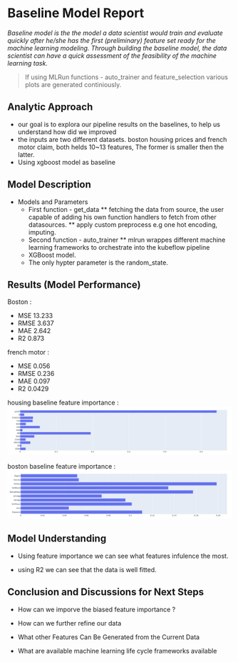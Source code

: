 # Baseline Model Report

_Baseline model is the the model a data scientist would train and evaluate quickly after he/she has the first (preliminary) feature set ready for the machine learning modeling. Through building the baseline model, the data scientist can have a quick assessment of the feasibility of the machine learning task._

> If using MLRun functions - auto_trainer and feature_selection various plots are generated continiously. 

## Analytic Approach
* our goal is to explora our pipeline results on the baselines, to help us understand how did we improved
* the inputs are two different datasets. boston housing prices and french motor claim, both helds 10~13 features, The former is smaller then the latter.
* Using xgboost model as baseline

## Model Description

* Models and Parameters
	* First function - get_data 
	** fetching the data from source, the user capable of adding his own function handlers to fetch from other datasources.
	** apply custom preprocess e.g one hot encoding, imputing.
	* Second function - auto_trainer
	** mlrun wrappes different machine learning frameworks to orchestrate into the kubeflow pipeline
	* XGBoost model.
	* The only hypter parameter is the random_state.


## Results (Model Performance)
Boston :
* MSE 13.233
* RMSE 3.637
* MAE 2.642
* R2 0.873

french motor :
* MSE 0.056
* RMSE 0.236
* MAE 0.097
* R2 0.0429

housing baseline feature importance : 
![housing_baseline](housing_baseline.jpeg)

boston baseline feature importance : 
![motor_baseline](motor_baseline.jpeg)

## Model Understanding

* Using feature importance we can see what features infulence the most.

* using R2 we can see that the data is well fitted.



## Conclusion and Discussions for Next Steps

* How can we imporve the biased feature importance ?

* How can we further refine our data

* What other Features Can Be Generated from the Current Data

* What are available machine learning life cycle frameworks available
